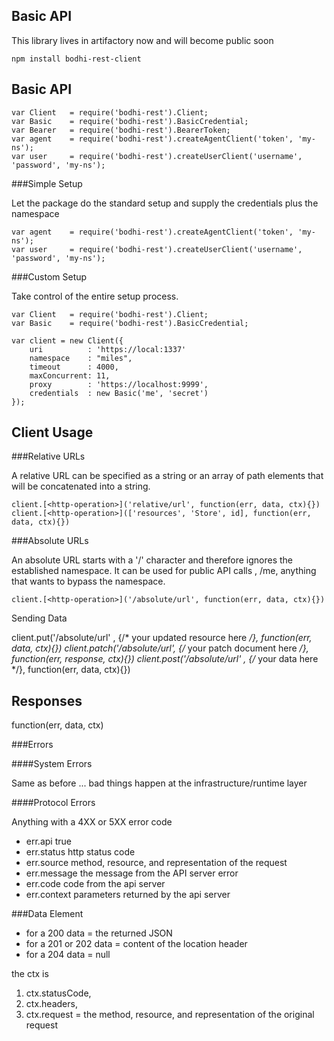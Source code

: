 Basic API
---------

This library lives in artifactory now and will become public soon

````
npm install bodhi-rest-client
````

Basic API
---------

````
var Client   = require('bodhi-rest').Client;
var Basic    = require('bodhi-rest').BasicCredential;
var Bearer   = require('bodhi-rest').BearerToken;
var agent    = require('bodhi-rest').createAgentClient('token', 'my-ns');
var user     = require('bodhi-rest').createUserClient('username', 'password', 'my-ns');
````

###Simple Setup

Let the package do the standard setup and supply the credentials plus the namespace

````
var agent    = require('bodhi-rest').createAgentClient('token', 'my-ns');
var user     = require('bodhi-rest').createUserClient('username', 'password', 'my-ns');
````

###Custom Setup

Take control of the entire setup process.

````
var Client   = require('bodhi-rest').Client;
var Basic    = require('bodhi-rest').BasicCredential;

var client = new Client({
    uri          : 'https://local:1337'
    namespace    : "miles",
    timeout      : 4000,
    maxConcurrent: 11,
    proxy        : 'https://localhost:9999',
    credentials  : new Basic('me', 'secret')
});
````

Client Usage
-------

###Relative URLs

A relative URL can be specified as a string or an array of path elements that will be concatenated into a string.

````
client.[<http-operation>]('relative/url', function(err, data, ctx){})
client.[<http-operation>](['resources', 'Store', id], function(err, data, ctx){})
`````

###Absolute URLs

An absolute URL starts with a '/' character and therefore ignores the established namespace. It can be used for public API calls , /me, anything that wants to bypass the namespace.

````
client.[<http-operation>]('/absolute/url', function(err, data, ctx){})
````

Sending Data

client.put('/absolute/url'  , {/* your updated resource here */}, function(err, data, ctx){})
client.patch('/absolute/url', {/* your patch document here */}, function(err, response, ctx){})
client.post('/absolute/url' , {/* your data here */}, function(err, data, ctx){})


Responses
---------

function(err, data, ctx)

###Errors

####System Errors

Same as before ... bad things happen at the infrastructure/runtime layer

####Protocol Errors

Anything with a 4XX or 5XX error code

* err.api     true
* err.status  http status code
* err.source  method, resource, and representation of the request
* err.message the message from the API server error
* err.code    code from the api server
* err.context parameters returned by the api server

###Data Element

* for a 200 data = the returned JSON
* for a 201 or 202 data = content of the location header
* for a 204 data = null

the ctx is

1. ctx.statusCode,
2. ctx.headers,
3. ctx.request = the method, resource, and representation of the original request